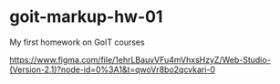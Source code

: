# goit-markup-hw-01
My first homework on GoIT courses

https://www.figma.com/file/1ehrLBauvVFu4mVhxsHzyZ/Web-Studio-(Version-2.1)?node-id=0%3A1&t=qwoVr8bo2qcvkari-0
